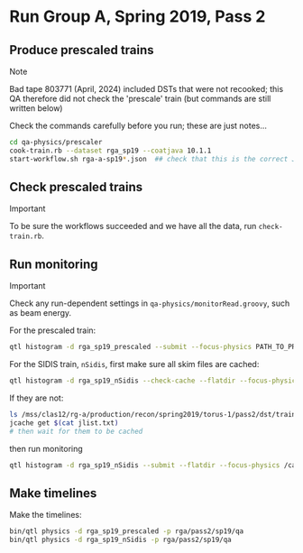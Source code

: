 # Run Group A, Spring 2019, Pass 2

## Produce prescaled trains

> [!NOTE]
> Bad tape 803771 (April, 2024) included DSTs that were not recooked;
> this QA therefore did not check the 'prescale' train (but commands
> are still written below)

Check the commands carefully before you run; these are just notes...
```bash
cd qa-physics/prescaler
cook-train.rb --dataset rga_sp19 --coatjava 10.1.1
start-workflow.sh rga-a-sp19*.json  ## check that this is the correct JSON file before running
```

## Check prescaled trains

> [!IMPORTANT]
> To be sure the workflows succeeded and we have all the data, run `check-train.rb`.

## Run monitoring

> [!IMPORTANT]
> Check any run-dependent settings in `qa-physics/monitorRead.groovy`, such as beam energy.

For the prescaled train:
```bash
qtl histogram -d rga_sp19_prescaled --submit --focus-physics PATH_TO_PRESCALED_TRAIN
```

For the SIDIS train, `nSidis`, first make sure all skim files are cached:
```bash
qtl histogram -d rga_sp19_nSidis --check-cache --flatdir --focus-physics /cache/clas12/rg-a/production/recon/spring2019/torus-1/pass2/dst/train/nSidis
```
If they are not:
```bash
ls /mss/clas12/rg-a/production/recon/spring2019/torus-1/pass2/dst/train/nSidis/* | tee jlist.txt
jcache get $(cat jlist.txt)
# then wait for them to be cached
```
then run monitoring
```bash
qtl histogram -d rga_sp19_nSidis --submit --flatdir --focus-physics /cache/clas12/rg-a/production/recon/spring2019/torus-1/pass2/dst/train/nSidis
```

## Make timelines

Make the timelines:
```bash
bin/qtl physics -d rga_sp19_prescaled -p rga/pass2/sp19/qa
bin/qtl physics -d rga_sp19_nSidis -p rga/pass2/sp19/qa
```
